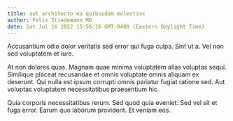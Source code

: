 ```yaml
---
title: aut architecto ea quibusdam molestias
author: Felix Stiedemann MD
date: Sat Jul 16 2022 15:56:16 GMT-0400 (Eastern Daylight Time)
---
```

Accusantium odio dolor veritatis sed error qui fuga culpa. Sint ut a. Vel non sed voluptatem et iure.

 At non dolores quas. Magnam quae minima voluptatem alias voluptas sequi. Similique placeat recusandae et omnis voluptate omnis aliquam ex deserunt. Qui nulla est ipsum corrupti omnis pariatur fugiat ratione sed. Aut voluptas voluptatem necessitatibus praesentium hic.

 Quia corporis necessitatibus rerum. Sed quod quia eveniet. Sed vel sit et fuga error. Earum quo laborum provident. Et veniam eos.